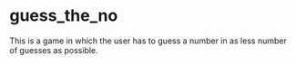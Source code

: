 # guess_the_no
This is a game in which the user has  to guess a number in as less number of guesses as possible.
